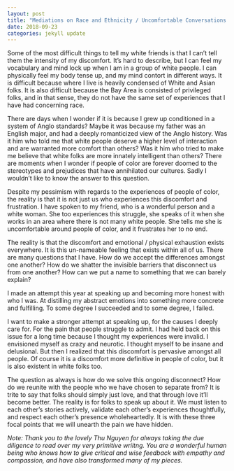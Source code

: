 ```yaml
---
layout: post
title: "Mediations on Race and Ethnicity / Uncomfortable Conversations / Looking Forward"
date: 2018-09-23
categories: jekyll update
---
```


Some of the most difficult things to tell my white friends is that I can’t tell them the intensity of my discomfort. It’s hard to describe, but I can feel my vocabulary and mind lock up when I am in a group of white people. I can physically feel my body tense up, and my mind contort in different ways. It is difficult because where I live is heavily condensed of White and Asian folks. It is also difficult because the Bay Area is consisted of privileged folks, and in that sense, they do not have the same set of experiences that I have had concerning race.

There are days when I wonder if it is because I grew up conditioned in a system of Anglo standards? Maybe it was because my father was an English major, and had a deeply romanticized view of the Anglo history. Was it him who told me that white people deserve a higher level of interaction and are warranted more comfort than others? Was it him who tried to make me believe that white folks are more innately intelligent than others? There are moments when I wonder if people of color are forever doomed to the stereotypes and prejudices that have annihilated our cultures. Sadly I wouldn’t like to know the answer to this question.

Despite my pessimism with regards to the experiences of people of color, the reality is that it is not just us who experiences this discomfort and frustration. I have spoken to my friend, who is a wonderful person and a white woman. She too experiences this struggle, she speaks of it when she works in an area where there is not many white people. She tells me she is uncomfortable around people of color, and it frustrates her to no end. 

The reality is that the discomfort and emotional / physical exhaustion exists everywhere. It is this un-nameable feeling that exists within all of us. There are many questions that I have. How do we accept the differences amongst one another? How do we shatter the invisible barriers that disconnect us from one another? How can we put a name to something that we can barely explain?

I made an attempt this year at speaking up and becoming more honest with who I was. At distilling my abstract emotions into something more concrete and fulfilling. To some degree I succeeded and to some degree, I failed. 

I want to make a stronger attempt at speaking up, for the causes I deeply care for. For the pain that people struggle to admit. I had held back on this issue for a long time because I thought my experiences were invalid. I envisioned myself as crazy and neurotic. I thought myself to be insane and delusional. But then I realized that this discomfort is pervasive amongst all people. Of course it is a discomfort more definitive in people of color, but it is also existent in white folks too.

The question as always is how do we solve this ongoing disconnect? How do we reunite with the people who we have chosen to separate from? It is trite to say that folks should simply just love, and that through love it’ll become better. The reality is for folks to speak up about it. We must listen to each other’s stories actively, validate each other’s experiences thoughtfully, and respect each other’s presence wholeheartedly. It is with these three focal points that we will unearth the pain we have hidden.

*Note: Thank you to the lovely Thu Nguyen for always taking the due diligence to read over my very primitive wriitng. You are a wonderful human being who knows how to give critical and wise feedback with empathy and compassion, and have also transformed many of my pieces.*
